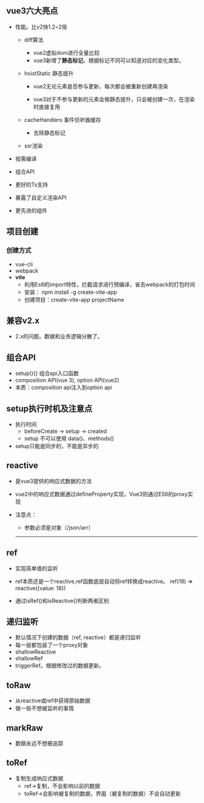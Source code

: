 ## vue3六大亮点

- 性能。比v2快1.2~2倍

  - diff算法

    - vue2虚拟dom进行全量比较
    - vue3新增了**静态标记**。根据标记不同可以知道对应的变化类型。

  - hoistStatic 静态提升

    - vue2无论元素是否参与更新，每次都会被重新创建再渲染

    - vue3对于不参与更新的元素会做静态提升，只会被创建一次，在渲染时直接复用

  - cacheHandlers 事件侦听器缓存

    - 去除静态标记

  - ssr渲染

- 按需编译

- 组合API

- 更好的Ts支持

- 暴露了自定义渲染API

- 更先进的组件

## 项目创建

### 创建方式

- vue-cli
- webpack
- **vite**
  - 利用Es6的import特性，拦截请求进行预编译，省去webpack的打包时间
  - 安装： npm install -g create-vite-app
  - 创建项目：create-vite-app projectName

## 兼容v2.x

- 2.x的问题。数据和业务逻辑分散了。

## 组合API

- setup(){}  组合api入口函数
- composition API(vue 3), option API(vue2)
- 本质：composition api注入到option api

## setup执行时机及注意点

- 执行时间
  - beforeCreate -> setup -> created
  - setup 不可以使用 data()、methods()
- setup只能是同步的，不能是异步的

## reactive

- 是vue3提供的响应式数据的方法

- vue2中的响应式数据通过defineProperty实现，Vue3则通过ES6的proxy实现

- 注意点：

  - 参数必须是对象（/json/arr）

  - ---

## ref

- 实现简单值的监听

- ref本质还是一个reactive,ref函数底层自动将ref转换成reactive。 ref(18) => reactive({value: 18})
- 通过isRef()和isReactive()判断两者区别

## 递归监听

- 默认情况下创建的数据（ref, reactive）都是递归监听
-  每一层都包装了一个proxy对象
- shallowReactive
- shallowRef
- triggerRef。根据修改过的数据更新。

## toRaw

- 从reactive或ref中获得原始数据 
- 做一些不想被监听的事情

## markRaw

- 数据永远不想被追踪

## toRef

- 复制生成响应式数据
  - ref->复制，不会影响以前的数据
  - toRef->会影响被复制的数据，界面（被复制的数据）不会自动更新